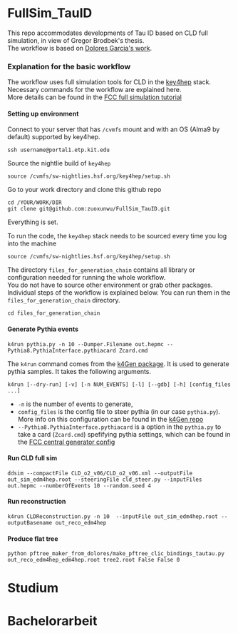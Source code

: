 # FullSim_TauID
This repo accommodates developments of Tau ID based on CLD full simulation, in view of Gregor Brodbek's thesis. \
The workflow is based on [Dolores Garcia's work](https://github.com/doloresgarcia/PID_GNN).  

### Explanation for the basic workflow
The workflow uses full simulation tools for CLD in the [key4hep](https://key4hep.github.io/key4hep-doc/) stack. Necessary commands for the workflow are explained here.\
More details can be found in the [FCC full simulation tutorial](https://hep-fcc.github.io/fcc-tutorials/master/full-detector-simulations/README.html)
#### Setting up environment
Connect to your server that has `/cvmfs` mount and with an OS (Alma9 by default) supported by key4hep.
```
ssh username@portal1.etp.kit.edu
```
Source the nightlie build of `key4hep`
```
source /cvmfs/sw-nightlies.hsf.org/key4hep/setup.sh
```
Go to your work directory and clone this github repo
```
cd /YOUR/WORK/DIR
git clone git@github.com:zuoxunwu/FullSim_TauID.git
```
Everything is set.
 
 

To run the code, the `key4hep` stack needs to be sourced every time you log into the machine
```
source /cvmfs/sw-nightlies.hsf.org/key4hep/setup.sh
```
The directory `files_for_generation_chain` contains all library or configuration needed for running the whole workflow.\
You do not have to source other environment or grab other packages.\
Individual steps of the workflow is explained below. You can run them in the `files_for_generation_chain` directory.
```
cd files_for_generation_chain
```

#### Generate Pythia events
```
k4run pythia.py -n 10 --Dumper.Filename out.hepmc --Pythia8.PythiaInterface.pythiacard Zcard.cmd 
```
The `k4run` command comes from the [k4Gen package](https://github.com/HEP-FCC/k4Gen). It is used to generate pythia samples. It takes the following arguments.
```
k4run [--dry-run] [-v] [-n NUM_EVENTS] [-l] [--gdb] [-h] [config_files ...]
```
- `-n` is the number of events to generate,
- `config_files` is the config file to steer pythia (in our case `pythia.py`). More info on this configuration can be found in the [k4Gen repo](https://github.com/HEP-FCC/k4Gen/blob/main/k4Gen/options/pythia.py)
- `--Pythia8.PythiaInterface.pythiacard` is a option in the `pythia.py` to take a card (`Zcard.cmd`) spefifying pythia settings, which can be found in the [FCC central generator config](https://github.com/HEP-FCC/FCC-config/blob/winter2023/FCCee/Generator/Pythia8/p8_ee_Ztautau_ecm91.cmd)

#### Run CLD full sim
```
ddsim --compactFile CLD_o2_v06/CLD_o2_v06.xml --outputFile out_sim_edm4hep.root --steeringFile cld_steer.py --inputFiles out.hepmc --numberOfEvents 10 --random.seed 4
```

#### Run reconstruction
```
k4run CLDReconstruction.py -n 10  --inputFile out_sim_edm4hep.root --outputBasename out_reco_edm4hep
```

#### Produce flat tree
```
python pftree_maker_from_dolores/make_pftree_clic_bindings_tautau.py out_reco_edm4hep_edm4hep.root tree2.root False False 0
```
# Studium
# Bachelorarbeit
